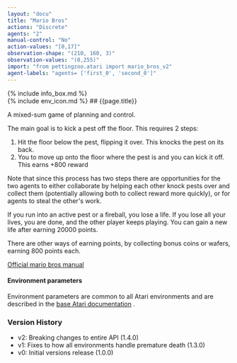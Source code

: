 ```yaml
---
layout: "docu"
title: "Mario Bros"
actions: "Discrete"
agents: "2"
manual-control: "No"
action-values: "[0,17]"
observation-shape: "(210, 160, 3)"
observation-values: "(0,255)"
import: "from pettingzoo.atari import mario_bros_v2"
agent-labels: "agents= ['first_0', 'second_0']"
---
```


<div class="docu-info" markdown="1">
{% include info_box.md %}
</div>

<div class="docu-content" markdown="1">
<div class="appear_big env-title" markdown="1">
{% include env_icon.md %}
## {{page.title}}
</div>




A mixed-sum game of planning and control.

The main goal is to kick a pest off the floor. This requires 2 steps:

1. Hit the floor below the pest, flipping it over. This knocks the pest on its back.
2. You to move up onto the floor where the pest is and you can kick it off. This earns +800 reward

Note that since this process has two steps there are opportunities for the two agents to either collaborate by helping each other knock pests over and collect them (potentially allowing both to collect reward more quickly), or for agents to steal the other's work.

If you run into an active pest or a fireball, you lose a life. If you lose all your lives, you are done, and the other player keeps playing. You can gain a new life after earning 20000 points.

There are other ways of earning points, by collecting bonus coins or wafers, earning 800 points each.

[Official mario bros manual](https://atariage.com/manual_html_page.php?SoftwareLabelID=286)

#### Environment parameters

Environment parameters are common to all Atari environments and are described in the [base Atari documentation](../atari) .

### Version History

* v2: Breaking changes to entire API (1.4.0)
* v1: Fixes to how all environments handle premature death (1.3.0)
* v0: Initial versions release (1.0.0)
</div>

